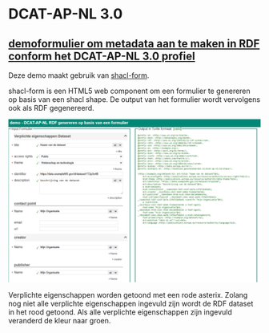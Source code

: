 # DCAT-AP-NL 3.0

## [demoformulier om metadata aan te maken in RDF conform het DCAT-AP-NL 3.0 profiel](./dcat-ap-nl-shacl-form/index.html)

Deze demo maakt gebruik van [shacl-form](https://github.com/ULB-Darmstadt/shacl-form).

shacl-form is een HTML5 web component om een formulier te genereren op basis van een shacl shape. De output van het formulier wordt vervolgens ook als RDF gegenereerd.

[![screenshot](./dcat-ap-nl-genereren.png)](./dcat-ap-nl-shacl-form/index.html)

Verplichte eigenschappen worden getoond met een rode asterix. Zolang nog niet alle verplichte eigenschappen ingevuld zijn wordt de RDF dataset in het rood getoond.
Als alle verplichte eigenschappen zijn ingevuld veranderd de kleur naar groen.
